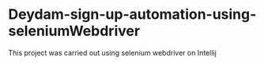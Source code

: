 # Deydam-sign-up-automation-using-seleniumWebdriver
This project was carried out using selenium webdriver on Intellij

